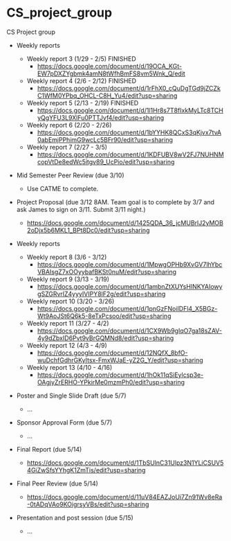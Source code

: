 # CS_project_group
CS Project group

  - Weekly reports
    - Weekly report 3 (1/29 - 2/5) FINISHED
      - https://docs.google.com/document/d/19OCA_KGt-EW7pDXZYgbmk4amN8tWfhBmFS8vm5Wnk_Q/edit
    - Weekly report 4 (2/6 - 2/12) FINISHED
      - https://docs.google.com/document/d/1rFhX0_cQuDgTGd9jZCZkC1WfM0YPbq_OHCL-C8H_Yu4/edit?usp=sharing
    - Weekly report 5 (2/13 - 2/19) FINISHED
      - https://docs.google.com/document/d/1l1Hr8s7T8fIxkMyLTc8TCHyQgYFU3L9XlFu0PTTJvf4/edit?usp=sharing
    - Weekly report 6 (2/20 - 2/26)
      - https://docs.google.com/document/d/1bYYHK8QCxS3qKjvx7tvA0abEmjPPhimG9wcLc5BFr90/edit?usp=sharing
    - Weekly report 7 (2/27 - 3/5)
      - https://docs.google.com/document/d/1KDFUBV8wV2FJ7NUHNMcopVtDe8edWc5itgv89_UcPio/edit?usp=sharing
  
  - Mid Semester Peer Review (due 3/10)
      - Use CATME to complete.
      
  - Project Proposal (due 3/12 8AM. Team goal is to complete by 3/7 and ask James to sign on 3/11. Submit 3/11 night.)
      - https://docs.google.com/document/d/1425QDA_36_jcMUBrlJ2yMOB2oDjx5b6MKL1_BPt8Dc0/edit?usp=sharing
      
  - Weekly reports
    - Weekly report 8 (3/6 - 3/12)
      - https://docs.google.com/document/d/1MpwgOPHb9XvGV7lhYbcVBAIsgZ7xOOyybafBKSt0nuM/edit?usp=sharing
    - Weekly report 9 (3/13 - 3/19)
      - https://docs.google.com/document/d/1ambnZtXUYsHINKYAIowygSZGRvrlZ4yyyIVIPY8lF2g/edit?usp=sharing
    - Weekly report 10 (3/20 - 3/26)
      - https://docs.google.com/document/d/1pnGzFNoiIDFl4_X5BGz-Wt9AoJSt6Q6k5-8eTxPcsoo/edit?usp=sharing
    - Weekly report 11 (3/27 - 4/2)
      - https://docs.google.com/document/d/1CX9Wb9gIqO7ga18sZAV-4y9dZbxID6Pvt9vBrGQMNd8/edit?usp=sharing
    - Weekly report 12 (4/3 - 4/9)
      - https://docs.google.com/document/d/12NQfX_8bfO-wuDchfGdhrGKyItsx-FmxWJaE-yZ2G_Y/edit?usp=sharing
    - Weekly report 13 (4/10 - 4/16)
      - https://docs.google.com/document/d/1hOk11qSiEylcsp3e-OAgjyZrERHO-YPkirMe0mzmPh0/edit?usp=sharing
  
  - Poster and Single Slide Draft (due 5/7)
      - ...
  
  - Sponsor Approval Form (due 5/7)
      - ...
  
  - Final Report (due 5/14)
      - https://docs.google.com/document/d/1TbSUlnC31Ulpz3N1YLiCSUV54GiZwSfsYYhgK1ZmTis/edit?usp=sharing
  
  - Final Peer Review (due 5/14)
      - https://docs.google.com/document/d/11uV84EAZJoUi7Zn91Wv8eRa-0tADqVAo9KOigrsyVBs/edit?usp=sharing
  
  - Presentation and post session (due 5/15)
      - ...
      


